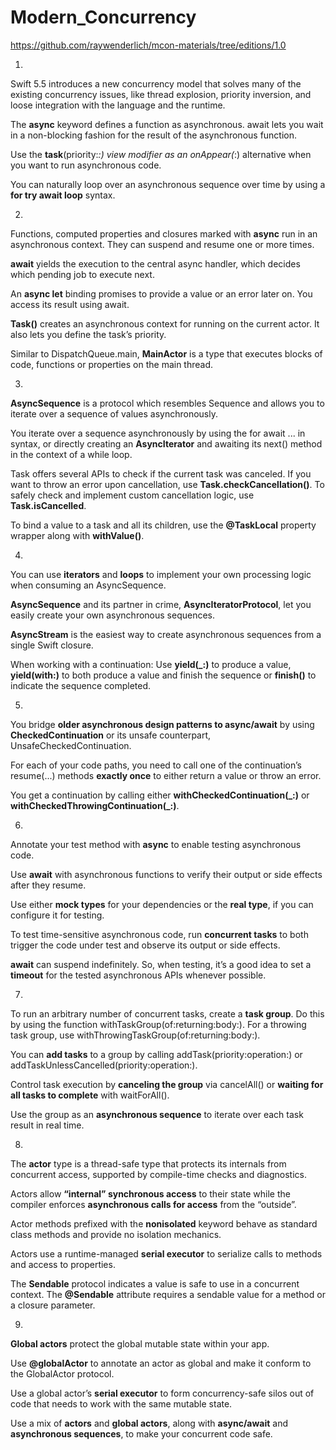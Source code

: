 # Modern_Concurrency

https://github.com/raywenderlich/mcon-materials/tree/editions/1.0

1.
Swift 5.5 introduces a new concurrency model that solves many of the existing concurrency issues, like thread explosion, priority inversion, and loose integration with the language and the runtime.

The **async** keyword defines a function as asynchronous. await lets you wait in a non-blocking fashion for the result of the asynchronous function.

Use the **task**(priority:_:) view modifier as an onAppear(_:) alternative when you want to run asynchronous code.

You can naturally loop over an asynchronous sequence over time by using a **for try await loop** syntax.


2.
Functions, computed properties and closures marked with **async** run in an asynchronous context. They can suspend and resume one or more times.

**await** yields the execution to the central async handler, which decides which pending job to execute next.

An **async let** binding promises to provide a value or an error later on. You access its result using await.

**Task()** creates an asynchronous context for running on the current actor. It also lets you define the task’s priority.

Similar to DispatchQueue.main, **MainActor** is a type that executes blocks of code, functions or properties on the main thread.

3.
**AsyncSequence** is a protocol which resembles Sequence and allows you to iterate over a sequence of values asynchronously.

You iterate over a sequence asynchronously by using the for await ... in syntax, or directly creating an **AsyncIterator** and awaiting its next() method in the context of a while loop.

Task offers several APIs to check if the current task was canceled. If you want to throw an error upon cancellation, use **Task.checkCancellation()**. To safely check and implement custom cancellation logic, use **Task.isCancelled**.

To bind a value to a task and all its children, use the **@TaskLocal** property wrapper along with **withValue()**.

4.
You can use **iterators** and **loops** to implement your own processing logic when consuming an AsyncSequence.

**AsyncSequence** and its partner in crime, **AsyncIteratorProtocol**, let you easily create your own asynchronous sequences.

**AsyncStream** is the easiest way to create asynchronous sequences from a single Swift closure.

When working with a continuation: Use **yield(_:)** to produce a value, **yield(with:)** to both produce a value and finish the sequence or **finish()** to indicate the sequence completed.

5.
You bridge **older asynchronous design patterns to async/await** by using **CheckedContinuation** or its unsafe counterpart, UnsafeCheckedContinuation.

For each of your code paths, you need to call one of the continuation’s resume(...) methods **exactly once** to either return a value or throw an error.

You get a continuation by calling either **withCheckedContinuation(_:)** or **withCheckedThrowingContinuation(_:)**.

6.
Annotate your test method with **async** to enable testing asynchronous code.

Use **await** with asynchronous functions to verify their output or side effects after they resume.

Use either **mock types** for your dependencies or the **real type**, if you can configure it for testing.

To test time-sensitive asynchronous code, run **concurrent tasks** to both trigger the code under test and observe its output or side effects.

**await** can suspend indefinitely. So, when testing, it’s a good idea to set a **timeout** for the tested asynchronous APIs whenever possible.


7.

To run an arbitrary number of concurrent tasks, create a **task group**. Do this by using the function withTaskGroup(of:returning:body:). For a throwing task group, use withThrowingTaskGroup(of:returning:body:).

You can **add tasks** to a group by calling addTask(priority:operation:) or addTaskUnlessCancelled(priority:operation:).

Control task execution by **canceling the group** via cancelAll() or **waiting for all tasks to complete** with waitForAll().

Use the group as an **asynchronous sequence** to iterate over each task result in real time.


8.

The **actor** type is a thread-safe type that protects its internals from concurrent access, supported by compile-time checks and diagnostics.

Actors allow **“internal” synchronous access** to their state while the compiler enforces **asynchronous calls for access** from the “outside”.

Actor methods prefixed with the **nonisolated** keyword behave as standard class methods and provide no isolation mechanics.

Actors use a runtime-managed **serial executor** to serialize calls to methods and access to properties.

The **Sendable** protocol indicates a value is safe to use in a concurrent context. The **@Sendable** attribute requires a sendable value for a method or a closure parameter.

9.

**Global actors** protect the global mutable state within your app.

Use **@globalActor** to annotate an actor as global and make it conform to the GlobalActor protocol.

Use a global actor’s **serial executor** to form concurrency-safe silos out of code that needs to work with the same mutable state.

Use a mix of **actors** and **global actors**, along with **async/await** and **asynchronous sequences**, to make your concurrent code safe.

